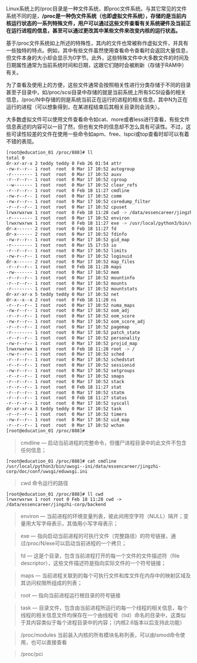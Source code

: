 

Linux系统上的/proc目录是一种文件系统，即proc文件系统。与其它常见的文件系统不同的是，**/proc是一种伪文件系统（也即虚拟文件系统），存储的是当前内核运行状态的一系列特殊文件，用户可以通过这些文件查看有关系统硬件及当前正在运行进程的信息，甚至可以通过更改其中某些文件来改变内核的运行状态。**

基于/proc文件系统如上所述的特殊性，其内的文件也常被称作虚拟文件，并具有一些独特的特点。例如，其中有些文件虽然使用查看命令查看时会返回大量信息，但文件本身的大小却会显示为0字节。此外，这些特殊文件中大多数文件的时间及日期属性通常为当前系统时间和日期，这跟它们随时会被刷新（存储于RAM中）有关。

为了查看及使用上的方便，这些文件通常会按照相关性进行分类存储于不同的目录甚至子目录中，如/proc/scsi目录中存储的就是当前系统上所有SCSI设备的相关信息，/proc/N中存储的则是系统当前正在运行的进程的相关信息，其中N为正在运行的进程（可以想象得到，在某进程结束后其相关目录则会消失）。

大多数虚拟文件可以使用文件查看命令如cat、more或者less进行查看，有些文件信息表述的内容可以一目了然，但也有文件的信息却不怎么具有可读性。不过，这些可读性较差的文件在使用一些命令如apm、free、lspci或top查看时却可以有着不错的表现。



```bash
[root@education_01 /proc/888]# ll
total 0
dr-xr-xr-x 2 teddy teddy 0 Feb 26 01:54 attr
-rw-r--r-- 1 root  root  0 Mar 17 10:52 autogroup
-r-------- 1 root  root  0 Mar 17 10:52 auxv
-r--r--r-- 1 root  root  0 Mar 17 10:52 cgroup
--w------- 1 root  root  0 Mar 17 10:52 clear_refs
-r--r--r-- 1 root  root  0 Feb 18 11:27 cmdline
-rw-r--r-- 1 root  root  0 Mar 17 10:52 comm
-rw-r--r-- 1 root  root  0 Mar 17 10:52 coredump_filter
-r--r--r-- 1 root  root  0 Mar 17 10:52 cpuset
lrwxrwxrwx 1 root  root  0 Feb 18 11:28 cwd -> /data/essencareer/jingzhi-corp/backend
-r-------- 1 root  root  0 Mar 17 10:52 environ
lrwxrwxrwx 1 root  root  0 Feb 18 11:27 exe -> /usr/local/python3/bin/uwsgi
dr-x------ 2 root  root  0 Feb 18 11:27 fd
dr-x------ 2 root  root  0 Mar 17 10:52 fdinfo
-rw-r--r-- 1 root  root  0 Mar 17 10:52 gid_map
-r-------- 1 root  root  0 Mar 15 17:53 io
-r--r--r-- 1 root  root  0 Mar 17 10:52 limits
-rw-r--r-- 1 root  root  0 Mar 17 10:52 loginuid
dr-x------ 2 root  root  0 Mar 17 10:52 map_files
-r--r--r-- 1 root  root  0 Feb 18 11:28 maps
-rw------- 1 root  root  0 Mar 17 10:52 mem
-r--r--r-- 1 root  root  0 Mar 17 10:52 mountinfo
-r--r--r-- 1 root  root  0 Mar 17 10:52 mounts
-r-------- 1 root  root  0 Mar 17 10:52 mountstats
dr-xr-xr-x 5 teddy teddy 0 Mar 17 10:52 net
dr-x--x--x 2 root  root  0 Feb 18 11:28 ns
-r--r--r-- 1 root  root  0 Mar 17 10:52 numa_maps
-rw-r--r-- 1 root  root  0 Mar 17 10:52 oom_adj
-r--r--r-- 1 root  root  0 Mar 17 10:52 oom_score
-rw-r--r-- 1 root  root  0 Mar 17 10:52 oom_score_adj
-r--r--r-- 1 root  root  0 Mar 17 10:52 pagemap
-r-------- 1 root  root  0 Mar 17 10:52 patch_state
-r--r--r-- 1 root  root  0 Mar 17 10:52 personality
-rw-r--r-- 1 root  root  0 Mar 17 10:52 projid_map
lrwxrwxrwx 1 root  root  0 Feb 18 11:28 root -> /
-rw-r--r-- 1 root  root  0 Mar 17 10:52 sched
-r--r--r-- 1 root  root  0 Mar 17 10:52 schedstat
-r--r--r-- 1 root  root  0 Mar 17 10:52 sessionid
-rw-r--r-- 1 root  root  0 Mar 17 10:52 setgroups
-r--r--r-- 1 root  root  0 Mar 17 10:52 smaps
-r--r--r-- 1 root  root  0 Mar 17 10:52 stack
-r--r--r-- 1 root  root  0 Feb 18 11:27 stat
-r--r--r-- 1 root  root  0 Mar 17 10:52 statm
-r--r--r-- 1 root  root  0 Feb 18 11:27 status
-r--r--r-- 1 root  root  0 Mar 17 10:52 syscall
dr-xr-xr-x 3 teddy teddy 0 Mar 17 10:52 task
-r--r--r-- 1 root  root  0 Mar 17 10:52 timers
-rw-r--r-- 1 root  root  0 Mar 17 10:52 uid_map
-r--r--r-- 1 root  root  0 Mar 17 10:52 wchan
[root@education_01 /proc/888]#
```

>   cmdline — 启动当前进程的完整命令，但僵尸进程目录中的此文件不包含任何信息；

```
[root@education_01 /proc/888]# cat cmdline
/usr/local/python3/bin/uwsgi--ini/data/essencareer/jingzhi-corp/doc/conf/uwsgi/eduwsgi.ini
```

>   cwd 命令运行的路径

```
[root@education_01 /proc/888]# ll cwd
lrwxrwxrwx 1 root root 0 Feb 18 11:28 cwd -> /data/essencareer/jingzhi-corp/backend
```

>   environ — 当前进程的环境变量列表，彼此间用空字符（NULL）隔开；变量用大写字母表示，其值用小写字母表示；

>   exe — 指向启动当前进程的可执行文件（完整路径）的符号链接，通过/proc/N/exe可以启动当前进程的一个拷贝；

>   fd — 这是个目录，包含当前进程打开的每一个文件的文件描述符（file descriptor），这些文件描述符是指向实际文件的一个符号链接；

>   maps — 当前进程关联到的每个可执行文件和库文件在内存中的映射区域及其访问权限所组成的列表；

>   root — 指向当前进程运行根目录的符号链接

>   task — 目录文件，包含由当前进程所运行的每一个线程的相关信息，每个线程的相关信息文件均保存在一个由线程号（tid）命名的目录中，这类似于其内容类似于每个进程目录中的内容；（内核2.6版本以后支持此功能）

>   /proc/modules 当前装入内核的所有模块名称列表，可以由lsmod命令使用，也可以直接查看

>   /proc/pci
